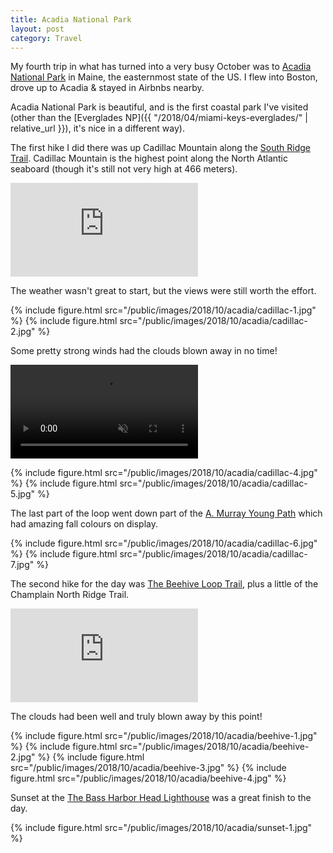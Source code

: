 ```yaml
---
title: Acadia National Park
layout: post
category: Travel
---
```


My fourth trip in what has turned into a very busy October was to [Acadia
National Park](https://www.nps.gov/acad/index.htm) in Maine, the easternmost
state of the US. I flew into Boston, drove up to Acadia & stayed in Airbnbs
nearby.

Acadia National Park is beautiful, and is the first coastal park I've visited
(other than the [Everglades NP]({{ "/2018/04/miami-keys-everglades/" |
relative_url }}), it's nice in a different way).

The first hike I did there was up Cadillac Mountain along the [South Ridge
Trail][alltrails-cadillac-mtn]. Cadillac Mountain is the highest point along
the North Atlantic seaboard (though it's still not very high at 466 meters).

<div class='embed-container'>
  <iframe
    frameborder='0'
    allowtransparency='true'
    scrolling='no'
    src='https://www.strava.com/activities/1917163320/embed/31b00d9d51ec1a74590987901c80c1fd214d39ec'>
  </iframe>
</div>

The weather wasn't great to start, but the views were still worth the effort.

{% include figure.html src="/public/images/2018/10/acadia/cadillac-1.jpg" %}
{% include figure.html src="/public/images/2018/10/acadia/cadillac-2.jpg" %}

Some pretty strong winds had the clouds blown away in no time!

<video style="max-width: 100%; display: block;" autoplay loop muted>
  <source src="{{ "/public/images/2018/10/acadia/cadillac-3.webm" | relative_url }}" type="video/webm; codecs=vp9">
</video>

{% include figure.html src="/public/images/2018/10/acadia/cadillac-4.jpg" %}
{% include figure.html src="/public/images/2018/10/acadia/cadillac-5.jpg" %}

The last part of the loop went down part of the [A. Murray Young
Path][alltrails-murray-young] which had amazing fall colours on display.

{% include figure.html src="/public/images/2018/10/acadia/cadillac-6.jpg" %}
{% include figure.html src="/public/images/2018/10/acadia/cadillac-7.jpg" %}

The second hike for the day was [The Beehive Loop Trail][alltrails-beehive],
plus a little of the Champlain North Ridge Trail.

<div class='embed-container'>
  <iframe
    frameborder='0'
    allowtransparency='true'
    scrolling='no'
    src='https://www.strava.com/activities/1917162852/embed/b4a519b045edae60d0bd3646e2822ff4cd0358e4'>
  </iframe>
</div>

The clouds had been well and truly blown away by this point!

{% include figure.html src="/public/images/2018/10/acadia/beehive-1.jpg" %}
{% include figure.html src="/public/images/2018/10/acadia/beehive-2.jpg" %}
{% include figure.html src="/public/images/2018/10/acadia/beehive-3.jpg" %}
{% include figure.html src="/public/images/2018/10/acadia/beehive-4.jpg" %}

Sunset at the [The Bass Harbor Head Lighthouse][lighthouse] was a great finish to the day.

{% include figure.html src="/public/images/2018/10/acadia/sunset-1.jpg" %}

[alltrails-cadillac-mtn]: https://www.alltrails.com/trail/us/maine/cadillac-mountain-south-ridge-trail
[alltrails-murray-young]: https://www.alltrails.com/trail/us/maine/a-murray-young-path-via-canon-brook-and-dorr-south-ridge-trail
[alltrails-beehive]: https://www.alltrails.com/trail/us/maine/the-beehive-loop-trail
[lighthouse]: https://acadiamagic.com/BassHarborLight.html